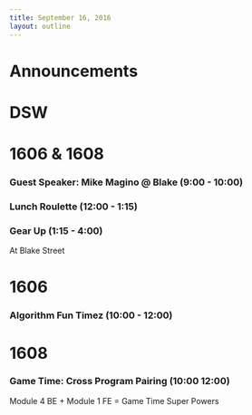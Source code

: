 ```yaml
---
title: September 16, 2016
layout: outline
---
```

# Announcements

# DSW

# 1606 & 1608

### Guest Speaker: Mike Magino @ Blake (9:00 - 10:00)

### Lunch Roulette (12:00 - 1:15)

### Gear Up (1:15 - 4:00)
At Blake Street

# 1606

### Algorithm Fun Timez (10:00 - 12:00)

# 1608

### Game Time: Cross Program Pairing (10:00  12:00)
Module 4 BE + Module 1 FE = Game Time Super Powers
